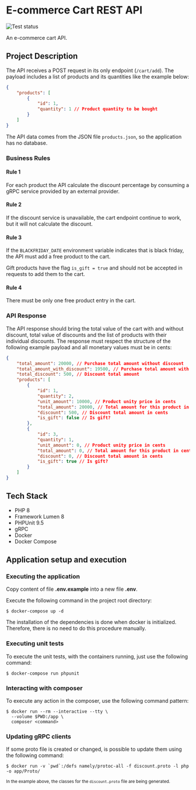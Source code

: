 # E-commerce Cart REST API

![Test status](https://github.com/RaphaelBatagini/ecommerce-cart-rest-api/actions/workflows/tests.yml/badge.svg?branch=main)

An e-commerce cart API.

## Project Description

The API receives a POST request in its only endpoint (`/cart/add`). The payload includes a list of products and its quantities like the example below:

```json
{
    "products": [
        {
            "id": 1,
            "quantity": 1 // Product quantity to be bought
        }
    ]
}
```

The API data comes from the JSON file `products.json`, so the application has no database.

### Business Rules

#### Rule 1

For each product the API calculate the discount percentage by consuming a gRPC service provided by an external provider.

#### Rule 2

If the discount service is unavailable, the cart endpoint continue to work, but it will not calculate the discount.

#### Rule 3

If the `BLACKFRIDAY_DATE` environment variable indicates that is black friday, the API must add a free product to the cart.

Gift products have the flag `is_gift = true` and should not be accepted in requests to add them to the cart.

#### Rule 4

There must be only one free product entry in the cart.

### API Response

The API response should bring the total value of the cart with and without discount, total value of discounts and the list of products with their individual discounts. The response must respect the structure of the following example payload and all monetary values ​​must be in cents:

```json
{
    "total_amount": 20000, // Purchase total amount without discount
    "total_amount_with_discount": 19500, // Purchase total amount with discount
    "total_discount": 500, // Discount total amount
    "products": [
        {
            "id": 1,
            "quantity": 2,
            "unit_amount": 10000, // Product unity price in cents
            "total_amount": 20000, // Total amount for this product in cents
            "discount": 500, // Discount total amount in cents
            "is_gift": false // Is gift?
        },
        {
            "id": 3,
            "quantity": 1,
            "unit_amount": 0, // Product unity price in cents
            "total_amount": 0, // Total amount for this product in cents
            "discount": 0, // Discount total amount in cents
            "is_gift": true // Is gift?
        }
    ]
}
```

## Tech Stack
- PHP 8
- Framework Lumen 8
- PHPUnit 9.5
- gRPC
- Docker
- Docker Compose

## Application setup and execution

### Executing the application
Copy content of file **.env.example** into a new file **.env**.

Execute the following command in the project root directory:
```
$ docker-compose up -d
```

The installation of the dependencies is done when docker is initialized. Therefore, there is no need to do this procedure manually.

### Executing unit tests
To execute the unit tests, with the containers running, just use the following command:
```
$ docker-compose run phpunit
```

### Interacting with composer
To execute any action in the composer, use the following command pattern:
```
$ docker run --rm --interactive --tty \
  --volume $PWD:/app \
  composer <command>
```

### Updating gRPC clients
If some proto file is created or changed, is possible to update them using the following command:
```
$ docker run -v `pwd`:/defs namely/protoc-all -f discount.proto -l php -o app/Proto/
```
<small>In the example above, the classes for the `discount.proto` file are being generated.</small>
